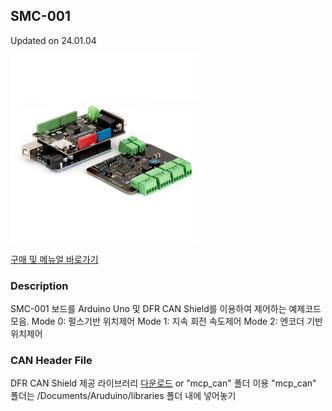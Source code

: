 ## SMC-001
Updated on 24.01.04

<img src="SMC001.png" height="300px">

<a href="https://www.motorbank.kr/goods/goods_list.php?cateCd=066">구매 및 메뉴얼 바로가기</a>

### Description
SMC-001 보드를 Arduino Uno 및 DFR CAN Shield를 이용하여 제어하는 예제코드 모음.
Mode 0: 펄스기반 위치제어
Mode 1: 지속 회전 속도제어
Mode 2: 엔코더 기반 위치제어


### CAN Header File
DFR CAN Shield 제공 라이브러리 [다운로드][1] or "mcp_can" 폴더 이용
"mcp_can" 폴더는 /Documents/Aruduino/libraries 폴더 내에 넣어놓기

[1]:https://wiki.dfrobot.com/CAN-BUS_Shield_V2__SKU__DFR0370_#More